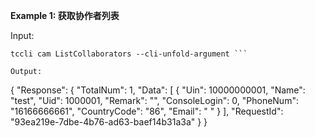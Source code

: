 **Example 1: 获取协作者列表**



Input: 

```
tccli cam ListCollaborators --cli-unfold-argument ```

Output: 
```
{
    "Response": {
        "TotalNum": 1,
        "Data": [
            {
                "Uin": 10000000001,
                "Name": "test",
                "Uid": 1000001,
                "Remark": "",
                "ConsoleLogin": 0,
                "PhoneNum": "16166666661",
                "CountryCode": "86",
                "Email": " "
            }
        ],
        "RequestId": "93ea219e-7dbe-4b76-ad63-baef14b31a3a"
    }
}
```

